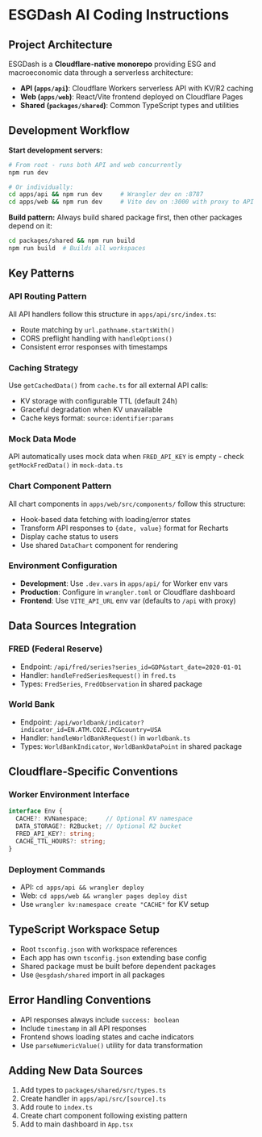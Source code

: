 # ESGDash AI Coding Instructions

## Project Architecture

ESGDash is a **Cloudflare-native monorepo** providing ESG and macroeconomic data through a serverless architecture:

- **API (`apps/api`)**: Cloudflare Workers serverless API with KV/R2 caching
- **Web (`apps/web`)**: React/Vite frontend deployed on Cloudflare Pages  
- **Shared (`packages/shared`)**: Common TypeScript types and utilities

## Development Workflow

**Start development servers:**
```bash
# From root - runs both API and web concurrently
npm run dev

# Or individually:
cd apps/api && npm run dev     # Wrangler dev on :8787
cd apps/web && npm run dev     # Vite dev on :3000 with proxy to API
```

**Build pattern:**
Always build shared package first, then other packages depend on it:
```bash
cd packages/shared && npm run build
npm run build  # Builds all workspaces
```

## Key Patterns

### API Routing Pattern
All API handlers follow this structure in `apps/api/src/index.ts`:
- Route matching by `url.pathname.startsWith()`
- CORS preflight handling with `handleOptions()`
- Consistent error responses with timestamps

### Caching Strategy
Use `getCachedData()` from `cache.ts` for all external API calls:
- KV storage with configurable TTL (default 24h)
- Graceful degradation when KV unavailable
- Cache keys format: `source:identifier:params`

### Mock Data Mode
API automatically uses mock data when `FRED_API_KEY` is empty - check `getMockFredData()` in `mock-data.ts`

### Chart Component Pattern
All chart components in `apps/web/src/components/` follow this structure:
- Hook-based data fetching with loading/error states
- Transform API responses to `{date, value}` format for Recharts
- Display cache status to users
- Use shared `DataChart` component for rendering

### Environment Configuration
- **Development**: Use `.dev.vars` in `apps/api/` for Worker env vars
- **Production**: Configure in `wrangler.toml` or Cloudflare dashboard
- **Frontend**: Use `VITE_API_URL` env var (defaults to `/api` with proxy)

## Data Sources Integration

### FRED (Federal Reserve)
- Endpoint: `/api/fred/series?series_id=GDP&start_date=2020-01-01`
- Handler: `handleFredSeriesRequest()` in `fred.ts`
- Types: `FredSeries`, `FredObservation` in shared package

### World Bank
- Endpoint: `/api/worldbank/indicator?indicator_id=EN.ATM.CO2E.PC&country=USA`
- Handler: `handleWorldBankRequest()` in `worldbank.ts`
- Types: `WorldBankIndicator`, `WorldBankDataPoint` in shared package

## Cloudflare-Specific Conventions

### Worker Environment Interface
```typescript
interface Env {
  CACHE?: KVNamespace;     // Optional KV namespace
  DATA_STORAGE?: R2Bucket; // Optional R2 bucket  
  FRED_API_KEY?: string;
  CACHE_TTL_HOURS?: string;
}
```

### Deployment Commands
- API: `cd apps/api && wrangler deploy` 
- Web: `cd apps/web && wrangler pages deploy dist`
- Use `wrangler kv:namespace create "CACHE"` for KV setup

## TypeScript Workspace Setup

- Root `tsconfig.json` with workspace references
- Each app has own `tsconfig.json` extending base config
- Shared package must be built before dependent packages
- Use `@esgdash/shared` import in all packages

## Error Handling Conventions

- API responses always include `success: boolean`
- Include `timestamp` in all API responses
- Frontend shows loading states and cache indicators
- Use `parseNumericValue()` utility for data transformation

## Adding New Data Sources

1. Add types to `packages/shared/src/types.ts`
2. Create handler in `apps/api/src/[source].ts`
3. Add route to `index.ts`
4. Create chart component following existing pattern
5. Add to main dashboard in `App.tsx`